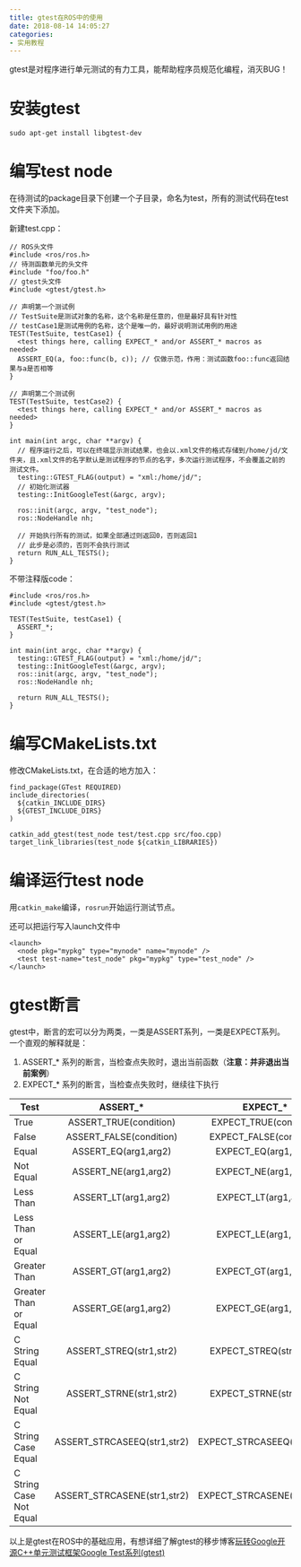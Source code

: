 ```yaml
---
title: gtest在ROS中的使用
date: 2018-08-14 14:05:27
categories: 
- 实用教程
---
```


gtest是对程序进行单元测试的有力工具，能帮助程序员规范化编程，消灭BUG！

# 安装gtest

```
sudo apt-get install libgtest-dev
```

# 编写test node

在待测试的package目录下创建一个子目录，命名为test，所有的测试代码在test文件夹下添加。

新建test.cpp：

```
// ROS头文件
#include <ros/ros.h>
// 待测函数单元的头文件
#include "foo/foo.h"
// gtest头文件
#include <gtest/gtest.h>

// 声明第一个测试例
// TestSuite是测试对象的名称，这个名称是任意的，但是最好具有针对性
// testCase1是测试用例的名称，这个是唯一的，最好说明测试用例的用途
TEST(TestSuite, testCase1) {
  <test things here, calling EXPECT_* and/or ASSERT_* macros as needed>
  ASSERT_EQ(a, foo::func(b, c)); // 仅做示范，作用：测试函数foo::func返回结果与a是否相等
}

// 声明第二个测试例
TEST(TestSuite, testCase2) {
  <test things here, calling EXPECT_* and/or ASSERT_* macros as needed>
}

int main(int argc, char **argv) {
  // 程序运行之后，可以在终端显示测试结果，也会以.xml文件的格式存储到/home/jd/文件夹，且.xml文件的名字默认是测试程序的节点的名字，多次运行测试程序，不会覆盖之前的测试文件。
  testing::GTEST_FLAG(output) = "xml:/home/jd/";
  // 初始化测试器
  testing::InitGoogleTest(&argc, argv);

  ros::init(argc, argv, "test_node");
  ros::NodeHandle nh;

  // 开始执行所有的测试，如果全部通过则返回0，否则返回1
  // 此步是必须的，否则不会执行测试
  return RUN_ALL_TESTS();
}
```

不带注释版code：

```
#include <ros/ros.h>
#include <gtest/gtest.h>

TEST(TestSuite, testCase1) {
  ASSERT_*;
}

int main(int argc, char **argv) {
  testing::GTEST_FLAG(output) = "xml:/home/jd/";
  testing::InitGoogleTest(&argc, argv);
  ros::init(argc, argv, "test_node");
  ros::NodeHandle nh;

  return RUN_ALL_TESTS();
}
```

# 编写CMakeLists.txt

修改CMakeLists.txt，在合适的地方加入：

```
find_package(GTest REQUIRED)
include_directories(
  ${catkin_INCLUDE_DIRS}
  ${GTEST_INCLUDE_DIRS}
)

catkin_add_gtest(test_node test/test.cpp src/foo.cpp)
target_link_libraries(test_node ${catkin_LIBRARIES})
```

# 编译运行test node

用`catkin_make`编译，`rosrun`开始运行测试节点。

还可以把运行写入launch文件中

```
<launch>
  <node pkg="mypkg" type="mynode" name="mynode" />
  <test test-name="test_node" pkg="mypkg" type="test_node" />
</launch>
```

# gtest断言

gtest中，断言的宏可以分为两类，一类是ASSERT系列，一类是EXPECT系列。一个直观的解释就是：

1. ASSERT_\* 系列的断言，当检查点失败时，退出当前函数（**注意：并非退出当前案例**）
2. EXPECT_\* 系列的断言，当检查点失败时，继续往下执行

| Test	| ASSERT_*	| EXPECT_* |
| --------   | :-----:   | :----: |
| True	| ASSERT_TRUE(condition)	| EXPECT_TRUE(condition) |
| False	| ASSERT_FALSE(condition)	| EXPECT_FALSE(condition) |
| Equal	| ASSERT_EQ(arg1,arg2)	| EXPECT_EQ(arg1,arg2) |
| Not Equal	| ASSERT_NE(arg1,arg2)	| EXPECT_NE(arg1,arg2) |
| Less Than	| ASSERT_LT(arg1,arg2)	| EXPECT_LT(arg1,arg2) |
| Less Than or Equal	| ASSERT_LE(arg1,arg2)	| EXPECT_LE(arg1,arg2) |
| Greater Than	| ASSERT_GT(arg1,arg2)	| EXPECT_GT(arg1,arg2) |
| Greater Than or Equal	| ASSERT_GE(arg1,arg2)	| EXPECT_GE(arg1,arg2) |
| C String Equal	| ASSERT_STREQ(str1,str2)	| EXPECT_STREQ(str1,str2) |
| C String Not Equal	| ASSERT_STRNE(str1,str2)	| EXPECT_STRNE(str1,str2) |
| C String Case Equal	| ASSERT_STRCASEEQ(str1,str2)	| EXPECT_STRCASEEQ(str1,str2) |
| C String Case Not Equal	| ASSERT_STRCASENE(str1,str2)	| EXPECT_STRCASENE(str1,str2) |

以上是gtest在ROS中的基础应用，有想详细了解gtest的移步博客[玩转Google开源C++单元测试框架Google Test系列(gtest)](http://www.cnblogs.com/coderzh/archive/2009/03/31/1426758.html)